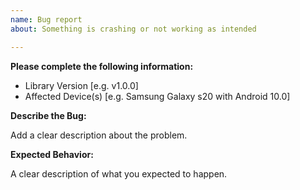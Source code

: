 ```yaml
---
name: Bug report
about: Something is crashing or not working as intended

---
```


**Please complete the following information:**
- Library Version [e.g. v1.0.0]
- Affected Device(s) [e.g. Samsung Galaxy s20 with Android 10.0]

**Describe the Bug:**

Add a clear description about the problem.

**Expected Behavior:**

A clear description of what you expected to happen.